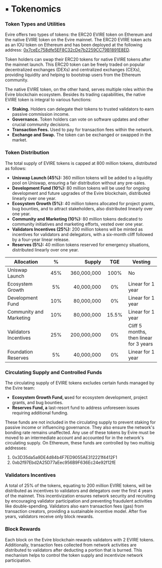 # ▪️ Tokenomics

### Token Types and Utilities

Evire offers two types of tokens: the ERC20 EVIRE token on Ethereum and the native EVIRE token on the Evire mainnet. The ERC20 EVIRE token acts as an IOU token on Ethereum and has been deployed at the following address: [0x7ceEc758dfe5EF8C32cDe7b2259CC79B1891E8ED](https://etherscan.io/address/0x7ceEc758dfe5EF8C32cDe7b2259CC79B1891E8ED#code).

Token holders can swap their ERC20 tokens for native EVIRE tokens after the mainnet launch. This ERC20 token can be freely traded on popular decentralized exchanges (DEXs) and centralized exchanges (CEXs), providing liquidity and helping to bootstrap users from the Ethereum community.

The native EVIRE token, on the other hand, serves multiple roles within the Evire blockchain ecosystem. Besides its trading capabilities, the native EVIRE token is integral to various functions:

* **Staking.** Holders can delegate their tokens to trusted validators to earn passive commission income.
* **Governance.** Token holders can vote on software updates and other crucial community decisions.
* **Transaction Fees.** Used to pay for transaction fees within the network.
* **Exchange and Swap.** The token can be exchanged or swapped in the market.

### Token Distribution

The total supply of EVIRE tokens is capped at 800 million tokens, distributed as follows:

* **Uniswap Launch (45%):** 360 million tokens will be added to a liquidity pool on Uniswap, ensuring a fair distribution without any pre-sales.
* **Development Fund (10%):** 80 million tokens will be used for ongoing development and future upgrades of the Evire blockchain, distributed linearly over one year.
* **Ecosystem Growth (5%):** 40 million tokens allocated for project grants, bug bounties, and to attract stakeholders, also distributed linearly over one year.
* **Community and Marketing (10%):** 80 million tokens dedicated to community initiatives and marketing efforts, vested over one year.
* **Validators Incentives (25%):** 200 million tokens will be minted as incentives for validators and delegators, with a six-month cliff followed by a four-year linear release.
* **Reserves (5%):** 40 million tokens reserved for emergency situations, distributed linearly over one year.

<table><thead><tr><th width="187">Allocation</th><th width="67" align="center">%</th><th width="137" align="right">Supply</th><th width="78" align="center">TGE</th><th width="161">Vesting</th></tr></thead><tbody><tr><td>Uniswap Launch</td><td align="center">45%</td><td align="right">360,000,000</td><td align="center">100%</td><td>No</td></tr><tr><td>Ecosystem Growth</td><td align="center">5%</td><td align="right">40,000,000</td><td align="center">0%</td><td>Linear for 1 year</td></tr><tr><td>Development Fund</td><td align="center">10%</td><td align="right">80,000,000</td><td align="center">0%</td><td>Linear for 1 year</td></tr><tr><td>Community and Marketing</td><td align="center">10%</td><td align="right">80,000,000</td><td align="center">15.5%</td><td>Linear for 1 year</td></tr><tr><td>Validators Incentives</td><td align="center">25%</td><td align="right">200,000,000</td><td align="center">0%</td><td>Cliff 5 months, then linear for 3 years</td></tr><tr><td>Foundation Reserves</td><td align="center">5%</td><td align="right">40,000,000</td><td align="center">0%</td><td>Linear for 1 year</td></tr></tbody></table>

### Circulating Supply and Controlled Funds

The circulating supply of EVIRE tokens excludes certain funds managed by the Evire team:

* **Ecosystem Growth Fund, u**sed for ecosystem development, project grants, and bug bounties.
* **Reserves Fund, a** last-resort fund to address unforeseen issues requiring additional funding.

These funds are not included in the circulating supply to prevent staking for passive income or influencing governance. They also ensure the network's bonding rate remains unaffected. Any use of these tokens by Evire must be moved to an intermediate account and accounted for in the network's circulating supply. On Ethereum, these funds are controlled by two multisig addresses:

1. 0x3D35da5a9DE4d84b4F7ED9055AE312221f4412F1
2. 0xb2f97Ebd2A25D77aEec956B9F636Ec24e92f12fE

### Validators Incentives

A total of 25% of the tokens, equating to 200 million EVIRE tokens, will be distributed as incentives to validators and delegators over the first 4 years of the mainnet. This incentivization ensures network security and recruiting by encouraging validator participation and preventing fraudulent activities like double-spending. Validators also earn transaction fees (gas) from transaction creators, providing a sustainable incentive model. After five years, validators receive only block rewards.

### Block Rewards

Each block on the Evire blockchain rewards validators with 2 EVIRE tokens. Additionally, transaction fees collected from network activities are distributed to validators after deducting a portion that is burned. This mechanism helps to control the token supply and incentivize network participation.
